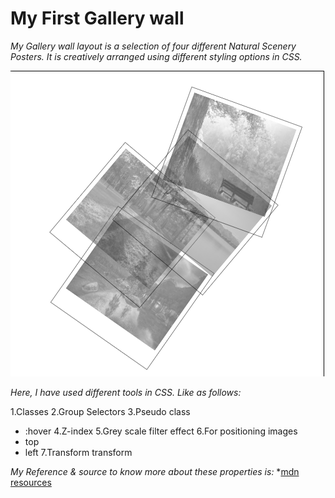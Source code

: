  # My First Gallery wall

*My Gallery wall layout is a selection of four different Natural Scenery Posters. It is creatively arranged using different styling options in CSS.*

![Pictures of natural posters](gallery-wall-md.png)

*Here, I have used different tools in CSS. Like as follows:*

1.Classes
2.Group Selectors
3.Pseudo class 
- :hover
4.Z-index
5.Grey scale filter effect
6.For positioning images
- top
- left
7.Transform transform

*My Reference & source to know more about these properties is:*
*[mdn resources](https://developer.mozilla.org/)

[^1]: This is my first project in learning phase.



